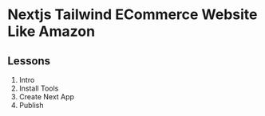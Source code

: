 # Nextjs Tailwind ECommerce Website Like Amazon

## Lessons

1. Intro
2. Install Tools
3. Create Next App
4. Publish
